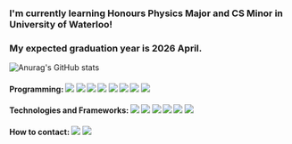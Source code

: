 ### I'm currently learning Honours Physics Major and CS Minor in University of Waterloo!
### My expected graduation year is 2026 April.


<!--
**jay0718/jay0718** is a ✨ _special_ ✨ repository because its `README.md` (this file) appears on your GitHub profile.

Here are some ideas to get you started:

- 🔭 I’m currently working on ...
- 🌱 I’m currently learning ...
- 👯 I’m looking to collaborate on ...
- 🤔 I’m looking for help with ...
- 💬 Ask me about ...
- 📫 How to reach me: ...
- 😄 Pronouns: ...
- ⚡ Fun fact: ...
-->

![Anurag's GitHub stats](https://github-readme-stats.vercel.app/api?username=jay0718&show_icons=true&theme=radical)

#### Programming: <img src="https://img.shields.io/badge/Python-3776AB?style=plastic&logo=Python&logoColor=white"> <!-- Python --> <img src="https://img.shields.io/badge/C-A8B9CC?style=plastic&logo=C&logoColor=white"> <!-- C --> <img src="https://img.shields.io/badge/-C++-00599C?logo=c%2B%2B&style=plastic"> <!-- C++ --> <img src="https://img.shields.io/badge/JavaScript-F7DF1E?style=plastic&logo=JavaScript&logoColor=white"> <!-- JavaScript --> <img src="https://img.shields.io/badge/HTML5-E34F26?style=plastic&logo=HTML5&logoColor=white"> <!-- HTML5 --> <img src="https://img.shields.io/badge/CSS3-1572B6?style=plastic&logo=CSS3&logoColor=white"> <!-- CSS3 --> <img src="https://img.shields.io/badge/Racket-9F1D20?style=plastic&logo=Racket&logoColor=white"> <!-- Racket --> <img src="https://img.shields.io/badge/Linux-FCC624?style=plastic&logo=Linux&logoColor=white"> <!-- Linux -->
#### Technologies and Frameworks: <img src="https://img.shields.io/badge/Node.js-339933?style=plastic&logo=Node.js&logoColor=white"> <!-- Node.js --> <img src="https://img.shields.io/badge/Google Cloud-4285F4?style=plastic&logo=Google Cloud&logoColor=white"> <!-- Google Cloud --> <img src="https://img.shields.io/badge/Google Firebase-4285F4?style=plastic&logo=Google&logoColor=white"> <!-- Google Firebase --> <img src="https://img.shields.io/badge/AWS-232F3E?style=plastic&logo=Amazon AWS&logoColor=white"> <!-- AWS --> <img src="https://img.shields.io/badge/Unreal Engine-0E1128?style=plastic&logo=Unreal Engine&logoColor=white"> <!-- Unreal Engine --> <img src="https://img.shields.io/badge/Git-F05032?style=plastic&logo=Git&logoColor=white"> <!-- Git -->
#### How to contact: <a href="https://www.linkedin.com/in/jaycho030718/" target="_blank"><img src="https://img.shields.io/badge/Linkedin-0A66C2?style=plastic&logo=LinkedIn&logoColor=white"/></a> <a href="mailto:jay.cho.030718@gmail.com"><img src="https://img.shields.io/badge/Send Email-EA4335?style=plastic&logo=LinkedIn&logoColor=white"/></a>
